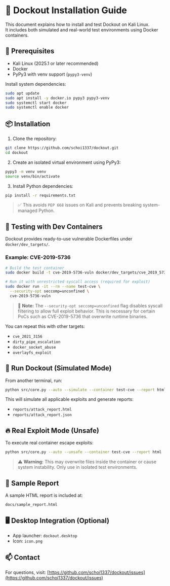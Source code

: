 # 🐳 Dockout Installation Guide

This document explains how to install and test Dockout on Kali Linux.  
It includes both simulated and real-world test environments using Docker containers.

## 🧰 Prerequisites

- Kali Linux (2025.1 or later recommended)
- Docker
- PyPy3 with venv support (`pypy3-venv`)

Install system dependencies:

```bash
sudo apt update
sudo apt install -y docker.io pypy3 pypy3-venv
sudo systemctl start docker
sudo systemctl enable docker
```

## 📦 Installation

1. Clone the repository:

```bash
git clone https://github.com/schoi1337/dockout.git
cd dockout
```

2. Create an isolated virtual environment using PyPy3:

```bash
pypy3 -m venv venv
source venv/bin/activate
```

3. Install Python dependencies:

```bash
pip install -r requirements.txt
```

> ✅ This avoids `PEP 668` issues on Kali and prevents breaking system-managed Python.

## 🧪 Testing with Dev Containers

Dockout provides ready-to-use vulnerable Dockerfiles under `docker/dev_targets/`.

### Example: CVE-2019-5736

```bash
# Build the test container
sudo docker build -t cve-2019-5736-vuln docker/dev_targets/cve_2019_5736

# Run it with unrestricted syscall access (required for exploit)
sudo docker run -it --rm --name test-cve \
  --security-opt seccomp=unconfined \
  cve-2019-5736-vuln
```

> 🧠 **Note:** The `--security-opt seccomp=unconfined` flag disables syscall filtering to allow full exploit behavior. This is necessary for certain PoCs such as CVE-2019-5736 that overwrite runtime binaries.

You can repeat this with other targets:
- `cve_2021_3156`
- `dirty_pipe_escalation`
- `docker_socket_abuse`
- `overlayfs_exploit`

## 🚀 Run Dockout (Simulated Mode)

From another terminal, run:

```bash
python src/core.py --auto --simulate --container test-cve --report html
```

This will simulate all applicable exploits and generate reports:

- `reports/attack_report.html`
- `reports/attack_report.json`

## 🔥 Real Exploit Mode (Unsafe)

To execute real container escape exploits:

```bash
python src/core.py --auto --unsafe --container test-cve --report html
```

>⚠️ **Warning:** This may overwrite files inside the container or cause system instability. Only use in isolated test environments.

## 🧾 Sample Report

A sample HTML report is included at:

```
docs/sample_report.html
```

## 🖥️ Desktop Integration (Optional)

- App launcher: `dockout.desktop`
- Icon: `icon.png`

## 📫 Contact

For questions, visit: [https://github.com/schoi1337/dockout/issues](https://github.com/schoi1337/dockout/issues)
